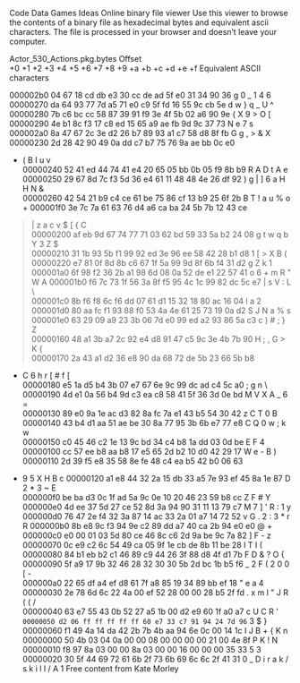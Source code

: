 Code
Data
Games
Ideas
Online binary file viewer
Use this viewer to browse the contents of a binary file as hexadecimal bytes and equivalent ascii characters. The file is processed in your browser and doesn’t leave your computer.

Actor_530_Actions.pkg.bytes
Offset  
+0 +1 +2 +3 +4 +5 +6 +7 +8 +9 +a +b +c +d +e +f
Equivalent ASCII characters    
        
                                               
                               
000002b0
04 67 18 cd db e3 30 cc de ad 5f e0 31 34 90 36
  g         0       _   1 4   6
00000270
da 64 93 77 7d a5 71 e0 c9 5f fd 16 55 9c cb 5e
  d   w }   q     _     U     ^
00000280
7b c6 bc cc 58 87 39 91 f9 3e 4f 5b 02 a6 90 9e
{       X   9     > O [        
00000290
4e b1 8c f3 17 c8 ed 15 65 a9 ae fb 9d 9c 37 73
N               e           7 s
000002a0
8a 47 67 2c 3e d2 26 b7 89 93 a1 c7 58 d8 8f fb
  G g , >   &           X      
00000230
2d 28 42 90 49 0a dd c7 b7 75 76 9a ae bb 0c e0
- ( B   I         u v          
00000240
52 41 ed 44 74 41 e4 20 65 05 bb 0b 05 f9 8b b9
R A   D t A     e              
00000250
29 67 8d 7c f3 5d 36 e4 61 11 48 48 4e 26 df 92
) g   |   ] 6   a   H H N &    
00000260
42 54 21 b9 c4 ce 61 be 75 86 cf 13 b9 25 6f 2b
B T !       a   u         % o +
000001f0
3e 7c 7a 61 63 76 d4 a6 ca ba 24 5b 7b 12 43 ce
> | z a c v         $ [ {   C  
00000200
af eb 9d 67 74 77 71 03 62 bd 59 33 5a b2 24 08
      g t w q   b   Y 3 Z   $  
00000210
31 1b 93 5b f1 99 92 ed 3e 96 ee 58 42 28 b1 d8
1     [         >     X B (    
00000220
e7 81 0f 8d 8b c6 67 1f 5a 99 9d 8f 6b f4 31 d2
            g   Z       k   1  
000001a0
6f 98 f2 36 2b a1 98 6d 08 0a 52 de e1 22 57 41
o     6 +     m     R     " W A
000001b0
f6 7c 73 1f 56 3a 8f f5 95 4c 1c 99 82 dc 5c e7
  | s   V :       L         \  
000001c0
8b f6 f8 6c f6 dd 07 61 d1 15 32 18 80 ac 16 04
      l       a     2          
000001d0
80 aa fc f1 93 88 f0 53 4a 4e 61 25 73 19 0a d2
              S J N a % s      
000001e0
63 29 09 a9 23 3b 06 7d e0 99 ed a2 93 86 5a c3
c )     # ;   }             Z  
00000160
48 a1 3b a7 2c 92 e4 d8 91 47 c5 9c 3e 4b 7b 90
H   ;   ,         G     > K {  
00000170
2a 43 a1 d2 36 e8 90 da 68 72 de 5b 23 66 5b b8
* C     6       h r   [ # f [  
00000180
e5 1a d5 b4 3b 07 e7 67 6e 9c 99 dc ad c4 5c a0
        ;     g n           \  
00000190
4d e1 0a 56 b4 9d c3 ea c8 58 41 5f 36 3d 0e bd
M     V           X A _ 6 =    
00000130
89 e0 9a 1e ac d3 82 8a fc 7a e1 43 b5 54 30 42
                  z   C   T 0 B
00000140
43 b4 d1 aa 51 ae be 30 8a 77 95 3b 6b e7 77 e8
C       Q     0   w   ; k   w  
00000150
c0 45 46 c2 1e 13 9c bd 34 c4 b8 1a dd 03 0d be
  E F           4              
00000100
cc 57 ee b8 aa b8 17 e5 65 2d b2 10 d0 42 29 17
  W             e -       B )  
00000110
2d 39 f5 e8 35 58 8e fe 48 c4 ea b5 42 b0 06 63
- 9     5 X     H       B     c
00000120
a1 e8 44 32 2a 15 db 33 a5 7e 93 ef 45 8a 1e 87
    D 2 *     3   ~     E      
000000f0
be ba d3 0c 1f ad 5a 9c 0e 10 20 46 23 59 b8 cc
            Z         F # Y    
000000e0
4d ee 37 5d 27 ce 52 8d 3a 94 90 31 11 13 79 c7
M   7 ] '   R   :     1     y  
000000d0
76 47 2e f4 32 3a 87 14 ac 33 2a 01 a7 14 72 52
v G .   2 :       3 *       r R
000000b0
8b e8 9c f3 94 9e c2 89 dd a7 40 ca 2b 94 e0 e0
                    @   +      
000000c0
e0 00 01 03 5d 80 ce 46 8c c6 2d 9a be 9c 7a 82
        ]     F     -       z  
00000070
0c e9 c2 6c 54 49 ca 05 9f 1e cb de 8b 11 be 28
      l T I                   (
00000080
84 b1 eb b2 c1 46 89 c9 44 26 3f 88 d8 4f d1 7b
          F     D & ?     O   {
00000090
5f a9 17 9b 32 46 28 32 30 30 5b 2d bc 1b b5 f6
_       2 F ( 2 0 0 [ -        
000000a0
22 65 df a4 ef d8 61 7f a8 85 19 34 89 bb ef 18
" e         a         4        
00000030
2e 78 6d 6c 22 4a 00 ef 52 28 00 00 28 b5 2f fd
. x m l " J     R (     (   /  
00000040
63 e7 55 43 0b 52 27 a5 1b 00 d2 e9 60 1f a0 a7
c   U C   R '           `      
00000050
d2 06 ff ff ff ff ff 60 e7 33 c7 91 94 24 7d 96
              `   3       $ }  
00000060
f1 49 4a 14 da 42 2b 7b 4b aa 94 6e 0c 00 14 1c
  I J     B + { K     n        
00000000
50 4b 03 04 0a 00 00 08 00 00 00 00 21 00 4e 8f
P K                     !   N  
00000010
f8 97 8a 03 00 00 8a 03 00 00 16 00 00 00 35 33
                            5 3
00000020
30 5f 44 69 72 61 6b 2f 73 6b 69 6c 6c 2f 41 31
0 _ D i r a k / s k i l l / A 1
Free content from Kate Morley